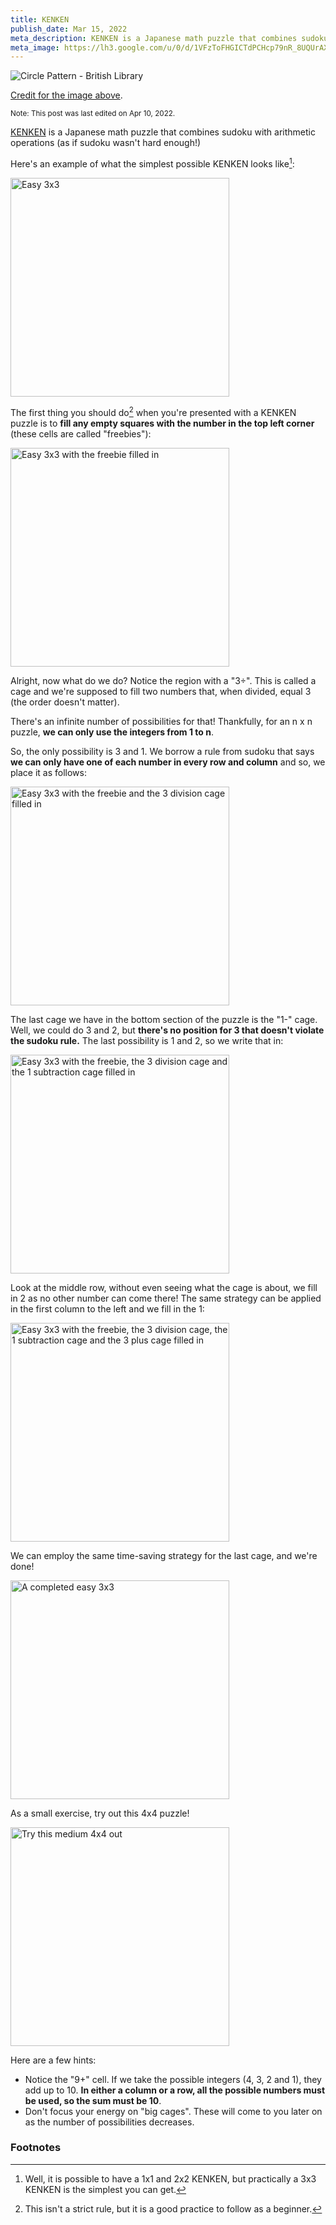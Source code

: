 ```yaml
---
title: KENKEN
publish_date: Mar 15, 2022
meta_description: KENKEN is a Japanese math puzzle that combines sudoku with arithmetic operations (as if sudoku wasn't hard enough!)
meta_image: https://lh3.google.com/u/0/d/1VFzToFHGICTdPCHcp79nR_8UQUrAXCm0=w2880-h1528-iv1
---
```


![Circle Pattern - British Library](https://lh3.google.com/u/0/d/1tgOVdeKPRFNBMaDEYitRKK1s0mPSW9Vs=w2880-h1528-iv1)

[Credit for the image above](https://unsplash.com/photos/l2kOjWEs_fU).

<small>Note: This post was last edited on Apr 10, 2022.</small>

[KENKEN](https://www.kenken.com) is a Japanese math puzzle that combines sudoku with arithmetic operations (as if sudoku wasn't hard enough!)

Here's an example of what the simplest possible KENKEN looks like[^1]:

<img src="https://lh3.google.com/u/0/d/1VFzToFHGICTdPCHcp79nR_8UQUrAXCm0=w2880-h1528-iv1" alt="Easy 3x3" height="350px" />

The first thing you should do[^2] when you're presented with a KENKEN puzzle is to **fill any empty squares with the number in the top left corner** (these cells are called "freebies"):

<img src="https://lh3.google.com/u/0/d/1cj8iNov_WEbP9dBMXWE0PKPVc2dlBHjK=w2880-h1528-iv1" alt="Easy 3x3 with the freebie filled in" height="350px" />

Alright, now what do we do? Notice the region with a "3÷". This is called a cage and we're supposed to fill two numbers that, when divided, equal 3 (the order doesn't matter).

There's an infinite number of possibilities for that! Thankfully, for an n x n puzzle, **we can only use the integers from 1 to n**.

So, the only possibility is 3 and 1. We borrow a rule from sudoku that says **we can only have one of each number in every row and column** and so, we place it as follows:

<img src="https://lh3.google.com/u/0/d/1MU72skFZDznheGpWPsDQflEnwwfQFoFO=w2880-h1528-iv1" alt="Easy 3x3 with the freebie and the 3 division cage filled in" height="350px" />

The last cage we have in the bottom section of the puzzle is the "1-" cage. Well, we could do 3 and 2, but **there's no position for 3 that doesn't violate the sudoku rule.** The last possibility is 1 and 2, so we write that in:

<img src="https://lh3.google.com/u/0/d/13yS4W_Z8JKImXXiXVfUHAwhctv4hlqmK=w2880-h1528-iv1" alt="Easy 3x3 with the freebie, the 3 division cage and the 1 subtraction cage filled in" height="350px" />

Look at the middle row, without even seeing what the cage is about, we fill in 2 as no other number can come there! The same strategy can be applied in the first column to the left and we fill in the 1:

<img src="https://lh3.google.com/u/0/d/1YIXE8umNVbnPeJFR4ZjoJ4_XK3839MVZ=w2880-h1528-iv1" alt="Easy 3x3 with the freebie, the 3 division cage, the 1 subtraction cage and the 3 plus cage filled in" height="350px" />

We can employ the same time-saving strategy for the last cage, and we're done!

<img src="https://lh3.google.com/u/0/d/1miOEKdft6JskqKHo85AgJsCNKTGK_znB=w2880-h1528-iv1" alt="A completed easy 3x3" height="350px" />

As a small exercise, try out this 4x4 puzzle!

<img src="https://lh3.google.com/u/0/d/1bzCPlfkmDTgyuJcZ_7VWFRhcW3Ge-fgI=w2880-h1528-iv1" alt="Try this medium 4x4 out" height="350px" />

Here are a few hints:

- Notice the "9+" cell. If we take the possible integers (4, 3, 2 and 1), they add up to 10. **In either a column or a row, all the possible numbers must be used, so the sum must be 10**.
- Don't focus your energy on "big cages". These will come to you later on as the number of possibilities decreases.

### Footnotes

[^1]: Well, it is possible to have a 1x1 and 2x2 KENKEN, but practically a 3x3 KENKEN is the simplest you can get.
[^2]: This isn't a strict rule, but it is a good practice to follow as a beginner.
